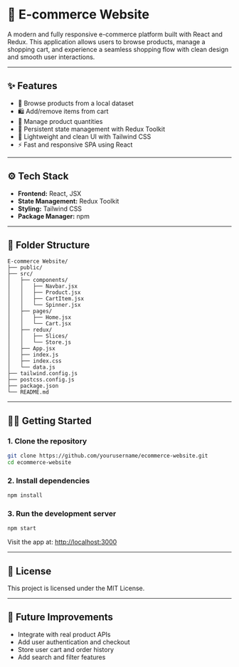 
# 🛒 E-commerce Website

A modern and fully responsive e-commerce platform built with React and Redux. This application allows users to browse products, manage a shopping cart, and experience a seamless shopping flow with clean design and smooth user interactions.

---

## ✨ Features

- 🧾 Browse products from a local dataset
- 🛍️ Add/remove items from cart
- 🛒 Manage product quantities
- 💾 Persistent state management with Redux Toolkit
- 🎯 Lightweight and clean UI with Tailwind CSS
- ⚡ Fast and responsive SPA using React

---

## ⚙️ Tech Stack

- **Frontend:** React, JSX
- **State Management:** Redux Toolkit
- **Styling:** Tailwind CSS
- **Package Manager:** npm

---

## 📂 Folder Structure

```
E-commerce Website/
├── public/
├── src/
│   ├── components/
│   │   ├── Navbar.jsx
│   │   ├── Product.jsx
│   │   ├── CartItem.jsx
│   │   └── Spinner.jsx
│   ├── pages/
│   │   ├── Home.jsx
│   │   └── Cart.jsx
│   ├── redux/
│   │   ├── Slices/
│   │   └── Store.js
│   ├── App.jsx
│   ├── index.js
│   ├── index.css
│   └── data.js
├── tailwind.config.js
├── postcss.config.js
├── package.json
└── README.md
```

---

## 🧑‍💻 Getting Started

### 1. Clone the repository
```bash
git clone https://github.com/yourusername/ecommerce-website.git
cd ecommerce-website
```

### 2. Install dependencies
```bash
npm install
```

### 3. Run the development server
```bash
npm start
```

Visit the app at: [http://localhost:3000](http://localhost:3000)

---

## 📄 License

This project is licensed under the MIT License.

---

## 🔧 Future Improvements

- Integrate with real product APIs
- Add user authentication and checkout
- Store user cart and order history
- Add search and filter features

